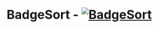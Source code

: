 # BadgeSort - [![BadgeSort](https://img.shields.io/badge/BadgeSort-000000.svg?style=for-the-badge&logo=githubsponsors)](https://github.com/ChipWolf/BadgeSort)

<!-- start chipwolf/badgesort default -->
<!-- end chipwolf/badgesort default -->
